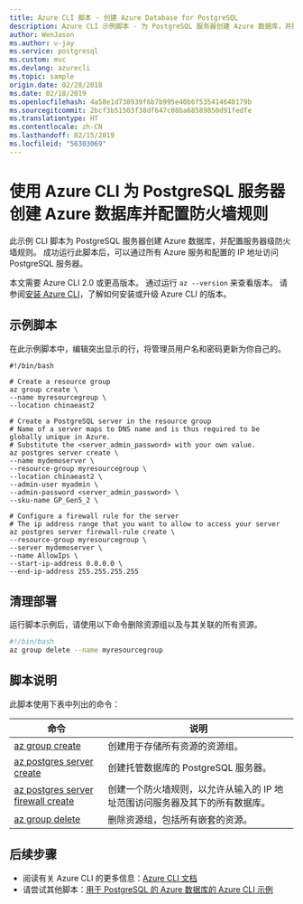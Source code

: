 ```yaml
---
title: Azure CLI 脚本 - 创建 Azure Database for PostgreSQL
description: Azure CLI 示例脚本 - 为 PostgreSQL 服务器创建 Azure 数据库，并配置服务器级防火墙规则。
author: WenJason
ms.author: v-jay
ms.service: postgresql
ms.custom: mvc
ms.devlang: azurecli
ms.topic: sample
origin.date: 02/28/2018
ms.date: 02/18/2019
ms.openlocfilehash: 4a58e1d738939f6b7b995e40b6f535414640179b
ms.sourcegitcommit: 2bcf3b51503f38df647c08ba68589850d91fedfe
ms.translationtype: HT
ms.contentlocale: zh-CN
ms.lasthandoff: 02/15/2019
ms.locfileid: "56303069"
---
```

# <a name="create-an-azure-database-for-postgresql-server-and-configure-a-firewall-rule-using-the-azure-cli"></a>使用 Azure CLI 为 PostgreSQL 服务器创建 Azure 数据库并配置防火墙规则
此示例 CLI 脚本为 PostgreSQL 服务器创建 Azure 数据库，并配置服务器级防火墙规则。 成功运行此脚本后，可以通过所有 Azure 服务和配置的 IP 地址访问 PostgreSQL 服务器。

本文需要 Azure CLI 2.0 或更高版本。 通过运行 `az --version` 来查看版本。 请参阅[安装 Azure CLI]( /cli/install-azure-cli)，了解如何安装或升级 Azure CLI 的版本。

## <a name="sample-script"></a>示例脚本
在此示例脚本中，编辑突出显示的行，将管理员用户名和密码更新为你自己的。

```cli
#!/bin/bash

# Create a resource group
az group create \
--name myresourcegroup \
--location chinaeast2

# Create a PostgreSQL server in the resource group
# Name of a server maps to DNS name and is thus required to be globally unique in Azure.
# Substitute the <server_admin_password> with your own value.
az postgres server create \
--name mydemoserver \
--resource-group myresourcegroup \
--location chinaeast2 \
--admin-user myadmin \
--admin-password <server_admin_password> \
--sku-name GP_Gen5_2 \

# Configure a firewall rule for the server
# The ip address range that you want to allow to access your server
az postgres server firewall-rule create \
--resource-group myresourcegroup \
--server mydemoserver \
--name AllowIps \
--start-ip-address 0.0.0.0 \
--end-ip-address 255.255.255.255
```

## <a name="clean-up-deployment"></a>清理部署
运行脚本示例后，请使用以下命令删除资源组以及与其关联的所有资源。 

```bash
#!/bin/bash
az group delete --name myresourcegroup
```

## <a name="script-explanation"></a>脚本说明
此脚本使用下表中列出的命令：

| **命令** | **说明** |
|---|---|
| [az group create](/cli/group) | 创建用于存储所有资源的资源组。 |
| [az postgres server create](/cli/postgres/server) | 创建托管数据库的 PostgreSQL 服务器。 |
| [az postgres server firewall create](/cli/postgres/server/firewall-rule) | 创建一个防火墙规则，以允许从输入的 IP 地址范围访问服务器及其下的所有数据库。 |
| [az group delete](/cli/group) | 删除资源组，包括所有嵌套的资源。 |

## <a name="next-steps"></a>后续步骤
- 阅读有关 Azure CLI 的更多信息：[Azure CLI 文档](/cli)
- 请尝试其他脚本：[用于 PostgreSQL 的 Azure 数据库的 Azure CLI 示例](../sample-scripts-azure-cli.md)
